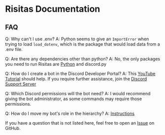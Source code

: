 # Risitas Documentation
## FAQ

Q: Why can't I use .env? A: Python seems to give an `ImportError` when trying to load `load_dotenv`, which is the package that would load data from a .env file. 

Q: Are there any dependencies other than python? A: No, the only packages you need to run Risitas are [Python](https://python.org/downloads/) and discord.py

Q: How do I create a bot in the Discord Developer Portal? A: This [YouTube Tutorial](https://youtu.be/b61kcgfOm_4?t=35) should help. If you require further assistance, join the [Discord Support Server](https://discord.gg/daVywQMDam)

Q: Which Discord permissions will the bot need? A: I would recommend giving the bot administrator, as some commands may require those permissions.

Q: How do I move my bot's role in the hierarchy? A: [Instructions](hierarchy.md)


If you have a question that is not listed here, feel free to open an [Issue](https://github.com/hbombofficial/Risitas-discord/issues) on GitHub.
